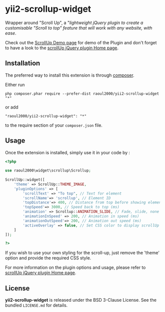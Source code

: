 yii2-scrollup-widget
==========================
Wrapper around "Scroll Up", a "*lightweight jQuery plugin to create a customisable "Scroll to top" feature that will work with any website, with ease*. 

Check out the  [ScrollUp Demo page](http://markgoodyear.com/labs/scrollup/) for demo of the Plugin and don't forget to have a look
to the [scrollUp jQuery plugin Home page](http://markgoodyear.com/2013/01/scrollup-jquery-plugin/).


Installation
------------

The preferred way to install this extension is through [composer](http://getcomposer.org/download/).

Either run

```
php composer.phar require --prefer-dist raoul2000/yii2-scrollup-widget "*"
```

or add

```
"raoul2000/yii2-scrollup-widget": "*"
```

to the require section of your `composer.json` file.


Usage
-----

Once the extension is installed, simply use it in your code by :

```php
<?php 
	 		
use raoul2000\widget\scrollup\Scrollup;
 
ScrollUp::widget([
	'theme' => ScrollUp::THEME_IMAGE,
	'pluginOptions' => [
		'scrollText' => "To top", // Text for element
		'scrollName'=> 'scrollup', // Element ID
		'topDistance'=> 400, // Distance from top before showing element (px)
		'topSpeed'=> 3000, // Speed back to top (ms)
		'animation' => Scrollup::ANIMATION_SLIDE, // Fade, slide, none
		'animationInSpeed' => 200, // Animation in speed (ms)
		'animationOutSpeed'=> 200, // Animation out speed (ms)
		'activeOverlay' => false, // Set CSS color to display scrollUp active point, e.g '#00FFFF'
	]
]);

?>
```
If you wish to use your own styling for the scroll-up, just remove the 'theme' option and provide the required CSS style.

For more information on the plugin options and usage, please refer to [scrollUp jQuery plugin Home page](http://markgoodyear.com/2013/01/scrollup-jquery-plugin/).

License
-------

**yii2-scrollup-widget** is released under the BSD 3-Clause License. See the bundled `LICENSE.md` for details.

